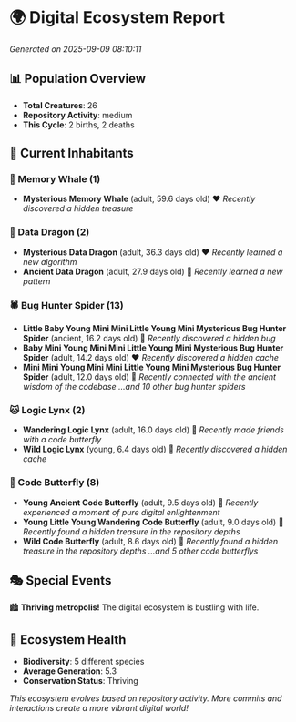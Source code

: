 # 🌍 Digital Ecosystem Report
*Generated on 2025-09-09 08:10:11*

## 📊 Population Overview
- **Total Creatures**: 26
- **Repository Activity**: medium
- **This Cycle**: 2 births, 2 deaths

## 👥 Current Inhabitants

### 🐋 Memory Whale (1)
- **Mysterious Memory Whale** (adult, 59.6 days old) ❤️
  *Recently discovered a hidden treasure*

### 🐉 Data Dragon (2)
- **Mysterious Data Dragon** (adult, 36.3 days old) ❤️
  *Recently learned a new algorithm*
- **Ancient Data Dragon** (adult, 27.9 days old) 💚
  *Recently learned a new pattern*

### 🕷️ Bug Hunter Spider (13)
- **Little Baby Young Mini Mini Little Young Mini Mysterious Bug Hunter Spider** (ancient, 16.2 days old) 💛
  *Recently discovered a hidden bug*
- **Baby Mini Young Mini Mini Little Young Mini Mysterious Bug Hunter Spider** (adult, 14.2 days old) ❤️
  *Recently discovered a hidden cache*
- **Mini Mini Young Mini Mini Little Young Mini Mysterious Bug Hunter Spider** (adult, 12.0 days old) 💛
  *Recently connected with the ancient wisdom of the codebase*
  *...and 10 other bug hunter spiders*

### 🐱 Logic Lynx (2)
- **Wandering Logic Lynx** (adult, 16.0 days old) 💛
  *Recently made friends with a code butterfly*
- **Wild Logic Lynx** (young, 6.4 days old) 💚
  *Recently discovered a hidden cache*

### 🦋 Code Butterfly (8)
- **Young Ancient Code Butterfly** (adult, 9.5 days old) 💛
  *Recently experienced a moment of pure digital enlightenment*
- **Young Little Young Wandering Code Butterfly** (adult, 9.0 days old) 💛
  *Recently found a hidden treasure in the repository depths*
- **Wild Code Butterfly** (adult, 8.6 days old) 💚
  *Recently found a hidden treasure in the repository depths*
  *...and 5 other code butterflys*

## 🎭 Special Events

🏙️ **Thriving metropolis!** The digital ecosystem is bustling with life.

## 🔬 Ecosystem Health
- **Biodiversity**: 5 different species
- **Average Generation**: 5.3
- **Conservation Status**: Thriving

*This ecosystem evolves based on repository activity. More commits and interactions create a more vibrant digital world!*